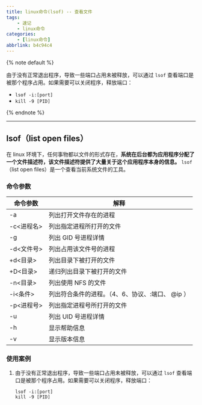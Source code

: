 ```yaml
---
title: linux命令(lsof) -- 查看文件
tags:
    - 速记
    - linux命令
categories:
    - [linux命令]
abbrlink: b4c94c4
---
```


{% note default %}

由于没有正常退出程序，导致一些端口占用未被释放，可以通过 `lsof` 查看端口是被那个程序占用。如果需要可以关闭程序，释放端口：

-   `lsof -i:[port]`
-   `kill -9 [PID]`

{% endnote %}

<!-- more -->

---

## lsof（list open files）

在 linux 环境下，任何事物都以文件的形式存在，**系统在后台都为应用程序分配了一个文件描述符，该文件描述符提供了大量关于这个应用程序本身的信息。** `lsof`（list open files）是一个查看当前系统文件的工具。

### 命令参数

| 命令参数   | 解释                                             |
| ---------- | ------------------------------------------------ |
| -a         | 列出打开文件存在的进程                           |
| -c<进程名> | 列出指定进程所打开的文件                         |
| -g         | 列出 GID 号进程详情                              |
| -d<文件号> | 列出占用该文件号的进程                           |
| +d<目录>   | 列出目录下被打开的文件                           |
| +D<目录>   | 递归列出目录下被打开的文件                       |
| -n<目录>   | 列出使用 NFS 的文件                              |
| -i<条件>   | 列出符合条件的进程。（4、6、协议、:端口、 @ip ） |
| -p<进程号> | 列出指定进程号所打开的文件                       |
| -u         | 列出 UID 号进程详情                              |
| -h         | 显示帮助信息                                     |
| -v         | 显示版本信息                                     |

### 使用案例

1.  由于没有正常退出程序，导致一些端口占用未被释放，可以通过 `lsof` 查看端口是被那个程序占用。如果需要可以关闭程序，释放端口：

    ```shell
    lsof -i:[port]
    kill -9 [PID]
    ```
